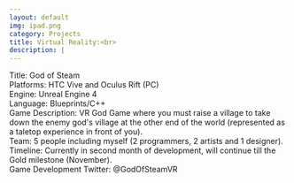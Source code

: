```yaml
---
layout: default
img: ipad.png
category: Projects
title: Virtual Reality:<br>
description: |
---
```

Title: God of Steam
<br>Platforms: HTC Vive and Oculus Rift (PC)
<br>Engine: Unreal Engine 4
<br>Language: Blueprints/C++
<br>Game Description: VR God Game where you must raise a village to take down the enemy god's village at the other end of the world (represented as a taletop experience in front of you).
<br>Team: 5 people including myself (2 programmers, 2 artists and 1 designer).
<br>Timeline: Currently in second month of development, will continue till the Gold milestone (November).
<br>Game Development Twitter: @GodOfSteamVR